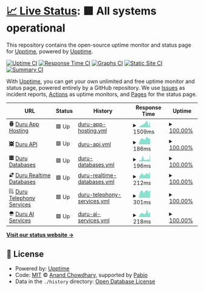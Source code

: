# [📈 Live Status](https://upptime.github.io/upptime): <!--live status--> **🟩 All systems operational**

This repository contains the open-source uptime monitor and status page for [Upptime](https://upptime.js.org), powered by [Upptime](https://github.com/upptime/upptime).

[![Uptime CI](https://github.com/duruapp/upptime/workflows/Uptime%20CI/badge.svg)](https://github.com/duruapp/upptime/actions?query=workflow%3A%22Uptime+CI%22)
[![Response Time CI](https://github.com/duruapp/upptime/workflows/Response%20Time%20CI/badge.svg)](https://github.com/duruapp/upptime/actions?query=workflow%3A%22Response+Time+CI%22)
[![Graphs CI](https://github.com/duruapp/upptime/workflows/Graphs%20CI/badge.svg)](https://github.com/duruapp/upptime/actions?query=workflow%3A%22Graphs+CI%22)
[![Static Site CI](https://github.com/duruapp/upptime/workflows/Static%20Site%20CI/badge.svg)](https://github.com/duruapp/upptime/actions?query=workflow%3A%22Static+Site+CI%22)
[![Summary CI](https://github.com/duruapp/upptime/workflows/Summary%20CI/badge.svg)](https://github.com/duruapp/upptime/actions?query=workflow%3A%22Summary+CI%22)

With [Upptime](https://upptime.js.org), you can get your own unlimited and free uptime monitor and status page, powered entirely by a GitHub repository. We use [Issues](https://github.com/upptime/upptime/issues) as incident reports, [Actions](https://github.com/duruapp/upptime/actions) as uptime monitors, and [Pages](https://upptime.github.io/upptime) for the status page.

<!--start: status pages-->
<!-- This summary is generated by Upptime (https://github.com/upptime/upptime) -->
<!-- Do not edit this manually, your changes will be overwritten -->
<!-- prettier-ignore -->
| URL | Status | History | Response Time | Uptime |
| --- | ------ | ------- | ------------- | ------ |
| <img alt="" src="https://raw.githubusercontent.com/duruapp/upptime/master/assets/app.png" height="13"> [Duru App Hosting](https://go.duru.app) | 🟩 Up | [duru-app-hosting.yml](https://github.com/duruApp/upptime/commits/HEAD/history/duru-app-hosting.yml) | <details><summary><img alt="Response time graph" src="./graphs/duru-app-hosting/response-time-week.png" height="20"> 1509ms</summary><br><a href="https://status.duru.app/history/duru-app-hosting"><img alt="Response time 1422" src="https://img.shields.io/endpoint?url=https%3A%2F%2Fraw.githubusercontent.com%2FduruApp%2Fupptime%2FHEAD%2Fapi%2Fduru-app-hosting%2Fresponse-time.json"></a><br><a href="https://status.duru.app/history/duru-app-hosting"><img alt="24-hour response time 1208" src="https://img.shields.io/endpoint?url=https%3A%2F%2Fraw.githubusercontent.com%2FduruApp%2Fupptime%2FHEAD%2Fapi%2Fduru-app-hosting%2Fresponse-time-day.json"></a><br><a href="https://status.duru.app/history/duru-app-hosting"><img alt="7-day response time 1509" src="https://img.shields.io/endpoint?url=https%3A%2F%2Fraw.githubusercontent.com%2FduruApp%2Fupptime%2FHEAD%2Fapi%2Fduru-app-hosting%2Fresponse-time-week.json"></a><br><a href="https://status.duru.app/history/duru-app-hosting"><img alt="30-day response time 1328" src="https://img.shields.io/endpoint?url=https%3A%2F%2Fraw.githubusercontent.com%2FduruApp%2Fupptime%2FHEAD%2Fapi%2Fduru-app-hosting%2Fresponse-time-month.json"></a><br><a href="https://status.duru.app/history/duru-app-hosting"><img alt="1-year response time 1422" src="https://img.shields.io/endpoint?url=https%3A%2F%2Fraw.githubusercontent.com%2FduruApp%2Fupptime%2FHEAD%2Fapi%2Fduru-app-hosting%2Fresponse-time-year.json"></a></details> | <details><summary><a href="https://status.duru.app/history/duru-app-hosting">100.00%</a></summary><a href="https://status.duru.app/history/duru-app-hosting"><img alt="All-time uptime 100.00%" src="https://img.shields.io/endpoint?url=https%3A%2F%2Fraw.githubusercontent.com%2FduruApp%2Fupptime%2FHEAD%2Fapi%2Fduru-app-hosting%2Fuptime.json"></a><br><a href="https://status.duru.app/history/duru-app-hosting"><img alt="24-hour uptime 100.00%" src="https://img.shields.io/endpoint?url=https%3A%2F%2Fraw.githubusercontent.com%2FduruApp%2Fupptime%2FHEAD%2Fapi%2Fduru-app-hosting%2Fuptime-day.json"></a><br><a href="https://status.duru.app/history/duru-app-hosting"><img alt="7-day uptime 100.00%" src="https://img.shields.io/endpoint?url=https%3A%2F%2Fraw.githubusercontent.com%2FduruApp%2Fupptime%2FHEAD%2Fapi%2Fduru-app-hosting%2Fuptime-week.json"></a><br><a href="https://status.duru.app/history/duru-app-hosting"><img alt="30-day uptime 100.00%" src="https://img.shields.io/endpoint?url=https%3A%2F%2Fraw.githubusercontent.com%2FduruApp%2Fupptime%2FHEAD%2Fapi%2Fduru-app-hosting%2Fuptime-month.json"></a><br><a href="https://status.duru.app/history/duru-app-hosting"><img alt="1-year uptime 100.00%" src="https://img.shields.io/endpoint?url=https%3A%2F%2Fraw.githubusercontent.com%2FduruApp%2Fupptime%2FHEAD%2Fapi%2Fduru-app-hosting%2Fuptime-year.json"></a></details>
| <img alt="" src="https://raw.githubusercontent.com/duruapp/upptime/master/assets/api.png" height="13"> [Duru API](https://duru-backend-wut4zsxq6q-nw.a.run.app/status) | 🟩 Up | [duru-api.yml](https://github.com/duruApp/upptime/commits/HEAD/history/duru-api.yml) | <details><summary><img alt="Response time graph" src="./graphs/duru-api/response-time-week.png" height="20"> 186ms</summary><br><a href="https://status.duru.app/history/duru-api"><img alt="Response time 191" src="https://img.shields.io/endpoint?url=https%3A%2F%2Fraw.githubusercontent.com%2FduruApp%2Fupptime%2FHEAD%2Fapi%2Fduru-api%2Fresponse-time.json"></a><br><a href="https://status.duru.app/history/duru-api"><img alt="24-hour response time 152" src="https://img.shields.io/endpoint?url=https%3A%2F%2Fraw.githubusercontent.com%2FduruApp%2Fupptime%2FHEAD%2Fapi%2Fduru-api%2Fresponse-time-day.json"></a><br><a href="https://status.duru.app/history/duru-api"><img alt="7-day response time 186" src="https://img.shields.io/endpoint?url=https%3A%2F%2Fraw.githubusercontent.com%2FduruApp%2Fupptime%2FHEAD%2Fapi%2Fduru-api%2Fresponse-time-week.json"></a><br><a href="https://status.duru.app/history/duru-api"><img alt="30-day response time 195" src="https://img.shields.io/endpoint?url=https%3A%2F%2Fraw.githubusercontent.com%2FduruApp%2Fupptime%2FHEAD%2Fapi%2Fduru-api%2Fresponse-time-month.json"></a><br><a href="https://status.duru.app/history/duru-api"><img alt="1-year response time 191" src="https://img.shields.io/endpoint?url=https%3A%2F%2Fraw.githubusercontent.com%2FduruApp%2Fupptime%2FHEAD%2Fapi%2Fduru-api%2Fresponse-time-year.json"></a></details> | <details><summary><a href="https://status.duru.app/history/duru-api">100.00%</a></summary><a href="https://status.duru.app/history/duru-api"><img alt="All-time uptime 100.00%" src="https://img.shields.io/endpoint?url=https%3A%2F%2Fraw.githubusercontent.com%2FduruApp%2Fupptime%2FHEAD%2Fapi%2Fduru-api%2Fuptime.json"></a><br><a href="https://status.duru.app/history/duru-api"><img alt="24-hour uptime 100.00%" src="https://img.shields.io/endpoint?url=https%3A%2F%2Fraw.githubusercontent.com%2FduruApp%2Fupptime%2FHEAD%2Fapi%2Fduru-api%2Fuptime-day.json"></a><br><a href="https://status.duru.app/history/duru-api"><img alt="7-day uptime 100.00%" src="https://img.shields.io/endpoint?url=https%3A%2F%2Fraw.githubusercontent.com%2FduruApp%2Fupptime%2FHEAD%2Fapi%2Fduru-api%2Fuptime-week.json"></a><br><a href="https://status.duru.app/history/duru-api"><img alt="30-day uptime 100.00%" src="https://img.shields.io/endpoint?url=https%3A%2F%2Fraw.githubusercontent.com%2FduruApp%2Fupptime%2FHEAD%2Fapi%2Fduru-api%2Fuptime-month.json"></a><br><a href="https://status.duru.app/history/duru-api"><img alt="1-year uptime 100.00%" src="https://img.shields.io/endpoint?url=https%3A%2F%2Fraw.githubusercontent.com%2FduruApp%2Fupptime%2FHEAD%2Fapi%2Fduru-api%2Fuptime-year.json"></a></details>
| <img alt="" src="https://raw.githubusercontent.com/duruapp/upptime/master/assets/database.png" height="13"> [Duru Databases](https://duru-backend-wut4zsxq6q-nw.a.run.app/status/database) | 🟩 Up | [duru-databases.yml](https://github.com/duruApp/upptime/commits/HEAD/history/duru-databases.yml) | <details><summary><img alt="Response time graph" src="./graphs/duru-databases/response-time-week.png" height="20"> 196ms</summary><br><a href="https://status.duru.app/history/duru-databases"><img alt="Response time 138" src="https://img.shields.io/endpoint?url=https%3A%2F%2Fraw.githubusercontent.com%2FduruApp%2Fupptime%2FHEAD%2Fapi%2Fduru-databases%2Fresponse-time.json"></a><br><a href="https://status.duru.app/history/duru-databases"><img alt="24-hour response time 97" src="https://img.shields.io/endpoint?url=https%3A%2F%2Fraw.githubusercontent.com%2FduruApp%2Fupptime%2FHEAD%2Fapi%2Fduru-databases%2Fresponse-time-day.json"></a><br><a href="https://status.duru.app/history/duru-databases"><img alt="7-day response time 196" src="https://img.shields.io/endpoint?url=https%3A%2F%2Fraw.githubusercontent.com%2FduruApp%2Fupptime%2FHEAD%2Fapi%2Fduru-databases%2Fresponse-time-week.json"></a><br><a href="https://status.duru.app/history/duru-databases"><img alt="30-day response time 153" src="https://img.shields.io/endpoint?url=https%3A%2F%2Fraw.githubusercontent.com%2FduruApp%2Fupptime%2FHEAD%2Fapi%2Fduru-databases%2Fresponse-time-month.json"></a><br><a href="https://status.duru.app/history/duru-databases"><img alt="1-year response time 138" src="https://img.shields.io/endpoint?url=https%3A%2F%2Fraw.githubusercontent.com%2FduruApp%2Fupptime%2FHEAD%2Fapi%2Fduru-databases%2Fresponse-time-year.json"></a></details> | <details><summary><a href="https://status.duru.app/history/duru-databases">100.00%</a></summary><a href="https://status.duru.app/history/duru-databases"><img alt="All-time uptime 100.00%" src="https://img.shields.io/endpoint?url=https%3A%2F%2Fraw.githubusercontent.com%2FduruApp%2Fupptime%2FHEAD%2Fapi%2Fduru-databases%2Fuptime.json"></a><br><a href="https://status.duru.app/history/duru-databases"><img alt="24-hour uptime 100.00%" src="https://img.shields.io/endpoint?url=https%3A%2F%2Fraw.githubusercontent.com%2FduruApp%2Fupptime%2FHEAD%2Fapi%2Fduru-databases%2Fuptime-day.json"></a><br><a href="https://status.duru.app/history/duru-databases"><img alt="7-day uptime 100.00%" src="https://img.shields.io/endpoint?url=https%3A%2F%2Fraw.githubusercontent.com%2FduruApp%2Fupptime%2FHEAD%2Fapi%2Fduru-databases%2Fuptime-week.json"></a><br><a href="https://status.duru.app/history/duru-databases"><img alt="30-day uptime 100.00%" src="https://img.shields.io/endpoint?url=https%3A%2F%2Fraw.githubusercontent.com%2FduruApp%2Fupptime%2FHEAD%2Fapi%2Fduru-databases%2Fuptime-month.json"></a><br><a href="https://status.duru.app/history/duru-databases"><img alt="1-year uptime 100.00%" src="https://img.shields.io/endpoint?url=https%3A%2F%2Fraw.githubusercontent.com%2FduruApp%2Fupptime%2FHEAD%2Fapi%2Fduru-databases%2Fuptime-year.json"></a></details>
| <img alt="" src="https://raw.githubusercontent.com/duruapp/upptime/master/assets/data-processing.png" height="13"> [Duru Realtime Databases](https://duru-backend-wut4zsxq6q-nw.a.run.app/status/realtime_database) | 🟩 Up | [duru-realtime-databases.yml](https://github.com/duruApp/upptime/commits/HEAD/history/duru-realtime-databases.yml) | <details><summary><img alt="Response time graph" src="./graphs/duru-realtime-databases/response-time-week.png" height="20"> 212ms</summary><br><a href="https://status.duru.app/history/duru-realtime-databases"><img alt="Response time 182" src="https://img.shields.io/endpoint?url=https%3A%2F%2Fraw.githubusercontent.com%2FduruApp%2Fupptime%2FHEAD%2Fapi%2Fduru-realtime-databases%2Fresponse-time.json"></a><br><a href="https://status.duru.app/history/duru-realtime-databases"><img alt="24-hour response time 198" src="https://img.shields.io/endpoint?url=https%3A%2F%2Fraw.githubusercontent.com%2FduruApp%2Fupptime%2FHEAD%2Fapi%2Fduru-realtime-databases%2Fresponse-time-day.json"></a><br><a href="https://status.duru.app/history/duru-realtime-databases"><img alt="7-day response time 212" src="https://img.shields.io/endpoint?url=https%3A%2F%2Fraw.githubusercontent.com%2FduruApp%2Fupptime%2FHEAD%2Fapi%2Fduru-realtime-databases%2Fresponse-time-week.json"></a><br><a href="https://status.duru.app/history/duru-realtime-databases"><img alt="30-day response time 189" src="https://img.shields.io/endpoint?url=https%3A%2F%2Fraw.githubusercontent.com%2FduruApp%2Fupptime%2FHEAD%2Fapi%2Fduru-realtime-databases%2Fresponse-time-month.json"></a><br><a href="https://status.duru.app/history/duru-realtime-databases"><img alt="1-year response time 182" src="https://img.shields.io/endpoint?url=https%3A%2F%2Fraw.githubusercontent.com%2FduruApp%2Fupptime%2FHEAD%2Fapi%2Fduru-realtime-databases%2Fresponse-time-year.json"></a></details> | <details><summary><a href="https://status.duru.app/history/duru-realtime-databases">100.00%</a></summary><a href="https://status.duru.app/history/duru-realtime-databases"><img alt="All-time uptime 100.00%" src="https://img.shields.io/endpoint?url=https%3A%2F%2Fraw.githubusercontent.com%2FduruApp%2Fupptime%2FHEAD%2Fapi%2Fduru-realtime-databases%2Fuptime.json"></a><br><a href="https://status.duru.app/history/duru-realtime-databases"><img alt="24-hour uptime 100.00%" src="https://img.shields.io/endpoint?url=https%3A%2F%2Fraw.githubusercontent.com%2FduruApp%2Fupptime%2FHEAD%2Fapi%2Fduru-realtime-databases%2Fuptime-day.json"></a><br><a href="https://status.duru.app/history/duru-realtime-databases"><img alt="7-day uptime 100.00%" src="https://img.shields.io/endpoint?url=https%3A%2F%2Fraw.githubusercontent.com%2FduruApp%2Fupptime%2FHEAD%2Fapi%2Fduru-realtime-databases%2Fuptime-week.json"></a><br><a href="https://status.duru.app/history/duru-realtime-databases"><img alt="30-day uptime 100.00%" src="https://img.shields.io/endpoint?url=https%3A%2F%2Fraw.githubusercontent.com%2FduruApp%2Fupptime%2FHEAD%2Fapi%2Fduru-realtime-databases%2Fuptime-month.json"></a><br><a href="https://status.duru.app/history/duru-realtime-databases"><img alt="1-year uptime 100.00%" src="https://img.shields.io/endpoint?url=https%3A%2F%2Fraw.githubusercontent.com%2FduruApp%2Fupptime%2FHEAD%2Fapi%2Fduru-realtime-databases%2Fuptime-year.json"></a></details>
| <img alt="" src="https://raw.githubusercontent.com/duruapp/upptime/master/assets/telephone.png" height="13"> [Duru Telephony Services](https://duru-backend-wut4zsxq6q-nw.a.run.app/status/telephony) | 🟩 Up | [duru-telephony-services.yml](https://github.com/duruApp/upptime/commits/HEAD/history/duru-telephony-services.yml) | <details><summary><img alt="Response time graph" src="./graphs/duru-telephony-services/response-time-week.png" height="20"> 301ms</summary><br><a href="https://status.duru.app/history/duru-telephony-services"><img alt="Response time 292" src="https://img.shields.io/endpoint?url=https%3A%2F%2Fraw.githubusercontent.com%2FduruApp%2Fupptime%2FHEAD%2Fapi%2Fduru-telephony-services%2Fresponse-time.json"></a><br><a href="https://status.duru.app/history/duru-telephony-services"><img alt="24-hour response time 282" src="https://img.shields.io/endpoint?url=https%3A%2F%2Fraw.githubusercontent.com%2FduruApp%2Fupptime%2FHEAD%2Fapi%2Fduru-telephony-services%2Fresponse-time-day.json"></a><br><a href="https://status.duru.app/history/duru-telephony-services"><img alt="7-day response time 301" src="https://img.shields.io/endpoint?url=https%3A%2F%2Fraw.githubusercontent.com%2FduruApp%2Fupptime%2FHEAD%2Fapi%2Fduru-telephony-services%2Fresponse-time-week.json"></a><br><a href="https://status.duru.app/history/duru-telephony-services"><img alt="30-day response time 295" src="https://img.shields.io/endpoint?url=https%3A%2F%2Fraw.githubusercontent.com%2FduruApp%2Fupptime%2FHEAD%2Fapi%2Fduru-telephony-services%2Fresponse-time-month.json"></a><br><a href="https://status.duru.app/history/duru-telephony-services"><img alt="1-year response time 292" src="https://img.shields.io/endpoint?url=https%3A%2F%2Fraw.githubusercontent.com%2FduruApp%2Fupptime%2FHEAD%2Fapi%2Fduru-telephony-services%2Fresponse-time-year.json"></a></details> | <details><summary><a href="https://status.duru.app/history/duru-telephony-services">100.00%</a></summary><a href="https://status.duru.app/history/duru-telephony-services"><img alt="All-time uptime 100.00%" src="https://img.shields.io/endpoint?url=https%3A%2F%2Fraw.githubusercontent.com%2FduruApp%2Fupptime%2FHEAD%2Fapi%2Fduru-telephony-services%2Fuptime.json"></a><br><a href="https://status.duru.app/history/duru-telephony-services"><img alt="24-hour uptime 100.00%" src="https://img.shields.io/endpoint?url=https%3A%2F%2Fraw.githubusercontent.com%2FduruApp%2Fupptime%2FHEAD%2Fapi%2Fduru-telephony-services%2Fuptime-day.json"></a><br><a href="https://status.duru.app/history/duru-telephony-services"><img alt="7-day uptime 100.00%" src="https://img.shields.io/endpoint?url=https%3A%2F%2Fraw.githubusercontent.com%2FduruApp%2Fupptime%2FHEAD%2Fapi%2Fduru-telephony-services%2Fuptime-week.json"></a><br><a href="https://status.duru.app/history/duru-telephony-services"><img alt="30-day uptime 100.00%" src="https://img.shields.io/endpoint?url=https%3A%2F%2Fraw.githubusercontent.com%2FduruApp%2Fupptime%2FHEAD%2Fapi%2Fduru-telephony-services%2Fuptime-month.json"></a><br><a href="https://status.duru.app/history/duru-telephony-services"><img alt="1-year uptime 100.00%" src="https://img.shields.io/endpoint?url=https%3A%2F%2Fraw.githubusercontent.com%2FduruApp%2Fupptime%2FHEAD%2Fapi%2Fduru-telephony-services%2Fuptime-year.json"></a></details>
| <img alt="" src="https://raw.githubusercontent.com/duruapp/upptime/master/assets/ai.png" height="13"> [Duru AI Services](https://duru-backend-wut4zsxq6q-nw.a.run.app/status/ai) | 🟩 Up | [duru-ai-services.yml](https://github.com/duruApp/upptime/commits/HEAD/history/duru-ai-services.yml) | <details><summary><img alt="Response time graph" src="./graphs/duru-ai-services/response-time-week.png" height="20"> 218ms</summary><br><a href="https://status.duru.app/history/duru-ai-services"><img alt="Response time 199" src="https://img.shields.io/endpoint?url=https%3A%2F%2Fraw.githubusercontent.com%2FduruApp%2Fupptime%2FHEAD%2Fapi%2Fduru-ai-services%2Fresponse-time.json"></a><br><a href="https://status.duru.app/history/duru-ai-services"><img alt="24-hour response time 173" src="https://img.shields.io/endpoint?url=https%3A%2F%2Fraw.githubusercontent.com%2FduruApp%2Fupptime%2FHEAD%2Fapi%2Fduru-ai-services%2Fresponse-time-day.json"></a><br><a href="https://status.duru.app/history/duru-ai-services"><img alt="7-day response time 218" src="https://img.shields.io/endpoint?url=https%3A%2F%2Fraw.githubusercontent.com%2FduruApp%2Fupptime%2FHEAD%2Fapi%2Fduru-ai-services%2Fresponse-time-week.json"></a><br><a href="https://status.duru.app/history/duru-ai-services"><img alt="30-day response time 207" src="https://img.shields.io/endpoint?url=https%3A%2F%2Fraw.githubusercontent.com%2FduruApp%2Fupptime%2FHEAD%2Fapi%2Fduru-ai-services%2Fresponse-time-month.json"></a><br><a href="https://status.duru.app/history/duru-ai-services"><img alt="1-year response time 199" src="https://img.shields.io/endpoint?url=https%3A%2F%2Fraw.githubusercontent.com%2FduruApp%2Fupptime%2FHEAD%2Fapi%2Fduru-ai-services%2Fresponse-time-year.json"></a></details> | <details><summary><a href="https://status.duru.app/history/duru-ai-services">100.00%</a></summary><a href="https://status.duru.app/history/duru-ai-services"><img alt="All-time uptime 100.00%" src="https://img.shields.io/endpoint?url=https%3A%2F%2Fraw.githubusercontent.com%2FduruApp%2Fupptime%2FHEAD%2Fapi%2Fduru-ai-services%2Fuptime.json"></a><br><a href="https://status.duru.app/history/duru-ai-services"><img alt="24-hour uptime 100.00%" src="https://img.shields.io/endpoint?url=https%3A%2F%2Fraw.githubusercontent.com%2FduruApp%2Fupptime%2FHEAD%2Fapi%2Fduru-ai-services%2Fuptime-day.json"></a><br><a href="https://status.duru.app/history/duru-ai-services"><img alt="7-day uptime 100.00%" src="https://img.shields.io/endpoint?url=https%3A%2F%2Fraw.githubusercontent.com%2FduruApp%2Fupptime%2FHEAD%2Fapi%2Fduru-ai-services%2Fuptime-week.json"></a><br><a href="https://status.duru.app/history/duru-ai-services"><img alt="30-day uptime 100.00%" src="https://img.shields.io/endpoint?url=https%3A%2F%2Fraw.githubusercontent.com%2FduruApp%2Fupptime%2FHEAD%2Fapi%2Fduru-ai-services%2Fuptime-month.json"></a><br><a href="https://status.duru.app/history/duru-ai-services"><img alt="1-year uptime 100.00%" src="https://img.shields.io/endpoint?url=https%3A%2F%2Fraw.githubusercontent.com%2FduruApp%2Fupptime%2FHEAD%2Fapi%2Fduru-ai-services%2Fuptime-year.json"></a></details>

<!--end: status pages-->

[**Visit our status website →**](https://upptime.github.io/upptime)

## 📄 License

- Powered by: [Upptime](https://github.com/upptime/upptime)
- Code: [MIT](./LICENSE) © [Anand Chowdhary](https://anandchowdhary.com), supported by [Pabio](https://pabio.com)
- Data in the `./history` directory: [Open Database License](https://opendatacommons.org/licenses/odbl/1-0/)

